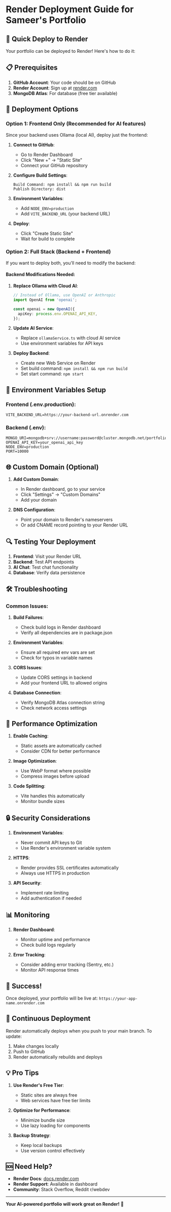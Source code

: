 # Render Deployment Guide for Sameer's Portfolio

## 🚀 Quick Deploy to Render

Your portfolio can be deployed to Render! Here's how to do it:

## 📋 Prerequisites

1. **GitHub Account**: Your code should be on GitHub
2. **Render Account**: Sign up at [render.com](https://render.com)
3. **MongoDB Atlas**: For database (free tier available)

## 🎯 Deployment Options

### Option 1: Frontend Only (Recommended for AI features)

Since your backend uses Ollama (local AI), deploy just the frontend:

1. **Connect to GitHub**:
   - Go to Render Dashboard
   - Click "New +" → "Static Site"
   - Connect your GitHub repository

2. **Configure Build Settings**:
   ```
   Build Command: npm install && npm run build
   Publish Directory: dist
   ```

3. **Environment Variables**:
   - Add `NODE_ENV=production`
   - Add `VITE_BACKEND_URL` (your backend URL)

4. **Deploy**:
   - Click "Create Static Site"
   - Wait for build to complete

### Option 2: Full Stack (Backend + Frontend)

If you want to deploy both, you'll need to modify the backend:

#### Backend Modifications Needed:

1. **Replace Ollama with Cloud AI**:
   ```typescript
   // Instead of Ollama, use OpenAI or Anthropic
   import OpenAI from 'openai';
   
   const openai = new OpenAI({
     apiKey: process.env.OPENAI_API_KEY,
   });
   ```

2. **Update AI Service**:
   - Replace `ollamaService.ts` with cloud AI service
   - Use environment variables for API keys

3. **Deploy Backend**:
   - Create new Web Service on Render
   - Set build command: `npm install && npm run build`
   - Set start command: `npm start`

## 🔧 Environment Variables Setup

### Frontend (.env.production):
```env
VITE_BACKEND_URL=https://your-backend-url.onrender.com
```

### Backend (.env):
```env
MONGO_URI=mongodb+srv://username:password@cluster.mongodb.net/portfolio
OPENAI_API_KEY=your_openai_api_key
NODE_ENV=production
PORT=10000
```

## 🌐 Custom Domain (Optional)

1. **Add Custom Domain**:
   - In Render dashboard, go to your service
   - Click "Settings" → "Custom Domains"
   - Add your domain

2. **DNS Configuration**:
   - Point your domain to Render's nameservers
   - Or add CNAME record pointing to your Render URL

## 🔍 Testing Your Deployment

1. **Frontend**: Visit your Render URL
2. **Backend**: Test API endpoints
3. **AI Chat**: Test chat functionality
4. **Database**: Verify data persistence

## 🛠️ Troubleshooting

### Common Issues:

1. **Build Failures**:
   - Check build logs in Render dashboard
   - Verify all dependencies are in package.json

2. **Environment Variables**:
   - Ensure all required env vars are set
   - Check for typos in variable names

3. **CORS Issues**:
   - Update CORS settings in backend
   - Add your frontend URL to allowed origins

4. **Database Connection**:
   - Verify MongoDB Atlas connection string
   - Check network access settings

## 📱 Performance Optimization

1. **Enable Caching**:
   - Static assets are automatically cached
   - Consider CDN for better performance

2. **Image Optimization**:
   - Use WebP format where possible
   - Compress images before upload

3. **Code Splitting**:
   - Vite handles this automatically
   - Monitor bundle sizes

## 🔒 Security Considerations

1. **Environment Variables**:
   - Never commit API keys to Git
   - Use Render's environment variable system

2. **HTTPS**:
   - Render provides SSL certificates automatically
   - Always use HTTPS in production

3. **API Security**:
   - Implement rate limiting
   - Add authentication if needed

## 📊 Monitoring

1. **Render Dashboard**:
   - Monitor uptime and performance
   - Check build logs regularly

2. **Error Tracking**:
   - Consider adding error tracking (Sentry, etc.)
   - Monitor API response times

## 🎉 Success!

Once deployed, your portfolio will be live at:
`https://your-app-name.onrender.com`

## 🔄 Continuous Deployment

Render automatically deploys when you push to your main branch. To update:
1. Make changes locally
2. Push to GitHub
3. Render automatically rebuilds and deploys

## 💡 Pro Tips

1. **Use Render's Free Tier**:
   - Static sites are always free
   - Web services have free tier limits

2. **Optimize for Performance**:
   - Minimize bundle size
   - Use lazy loading for components

3. **Backup Strategy**:
   - Keep local backups
   - Use version control effectively

## 🆘 Need Help?

- **Render Docs**: [docs.render.com](https://docs.render.com)
- **Render Support**: Available in dashboard
- **Community**: Stack Overflow, Reddit r/webdev

---

**Your AI-powered portfolio will work great on Render!** 🚀 